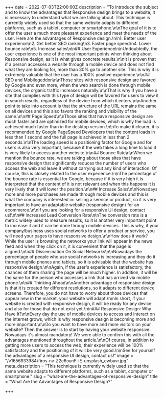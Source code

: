 +++
date = 2022-07-03T22:00:00Z
description = "To introduce the subject and to know the advantages that Responsive design brings to a website, it is necessary to understand what we are talking about. This technique is currently widely used so that the same website adapts to different platforms, such as a tablet, computer or smartphone.\n\nThe goal of it is to offer the user a much more pleasant experience and meet the needs of the user. Here are the advantages of Responsive design.\n\n1. Better user experience\n2. Get better SEO ranking\n3. Faster page speed\n4. Lower bounce rate\n5. Increase sales\n\n## User Experience\n\nUndoubtedly, the user experience is one of the most important points when thinking about Responsive design, as it is what gives concrete results.\n\nIt is proven that if a person accesses a website through a mobile device and does not find what they are looking for, more than 30% go to another site. This is why it is extremely valuable that the user has a 100% positive experience.\n\n## SEO and Mobilegeddon\n\nThose sites with responsive design are favored by Google and even more, when the web search is done through mobile devices, the organic traffic increases naturally.\n\nThat is why if you have a site that complies with this type of design will be favored for users to view it in search results, regardless of the device from which it enters.\n\nAnother point to take into account is that the structure of the URL remains the same on all devices and this also favors the ranking and visibility of the same.\n\n## Page Speed\n\nThose sites that have responsive design are much faster and are optimized for mobile devices, which is why the load is achieved much faster than in the desktop version.\n\nTo make it clearer, it is recommended by Google PageSpeed Developers that the content loads in less than 1 second and the full page is achieved in less than 2 seconds.\n\nThe loading speed is a positioning factor for Google and for users is also very important, because if the web takes a long time to load it is very likely to access another website.\n\n## Bounce Rate\n\nWhen we mention the bounce rate, we are talking about those sites that have responsive design that significantly reduces the number of users who access the web and leave it without carrying out any kind of interaction. Of course, this is closely related to the user experience.\n\nThe percentage of the bounce rate is essential for Google, because if it is very high it is interpreted that the content of it is not relevant and when this happens it is very likely that it will lower the position.\n\n## Increase Sales\n\nNowadays more and more purchases are made through mobile devices and this is what the company is interested in: selling a service or product, so it is very important to have an adaptable website (responsive design) for an ecommerce.\n\nIf you are looking for a responsive UI design, contact us!\n\n## Increased Lead Conversion Rate\n\nThe conversion rate is a metric widely used to measure results, so it is another very important point to increase it and it can be done through mobile devices. This is why, if your company/business uses social networks to offer a product or service, you will need your pages to have responsive design.\n\nHow does it work? While the user is browsing the networks your link will appear in the news feed and when they click on it, it is convenient that the page is aligned.\n\n## Dissemination On Social Networks\n\nNowadays the percentage of people who use social networks is increasing and they do it through mobile phones and tablets, so it is advisable that the website has responsive design.\n\nAgain, if the user's experience is satisfactory, the chances of them sharing the page will be much higher. In addition, it will be the same for the person who accesses a link that has arrived via mobile phone.\n\n## Thinking Ahead\n\nAnother advantage of responsive design is that it is created for different resolutions, so it adapts to different device screens. Therefore, you do not have to worry about those devices that appear new in the market, your website will adapt.\n\nIn short, if your website is created with responsive design, it will be ready for any device and also for those that do not exist yet.\n\n### Responsive Design: Why Have It?\n\nEvery day the use of mobile devices to access and interact on the internet grows, which is why responsive design is becoming more and more important.\n\nDo you want to have more and more visitors on your website? Then the answer is to start by having your website responsive. Nowadays it's almost mandatory! We were able to confirm this with all the advantages mentioned throughout the article.\n\nOf course, in addition to getting more users to access the web, their experience will be 100% satisfactory and the positioning of it will be very good.\n\nSee for yourself the advantages of a responsive UI design, contact us!"
image = "/v1656933984/firos-nv-Z2c6ounF-iE-unsplash_ewbavr.jpg"
meta_description = "This technique is currently widely used so that the same website adapts to different platforms, such as a tablet, computer or smartphone."
slug = "what-are-the-advantages-of-responsive-design"
title = "What Are the Advantages of Responsive Design?"

+++
